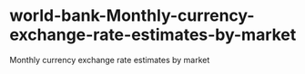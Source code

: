 # world-bank-Monthly-currency-exchange-rate-estimates-by-market
Monthly currency exchange rate estimates by market
